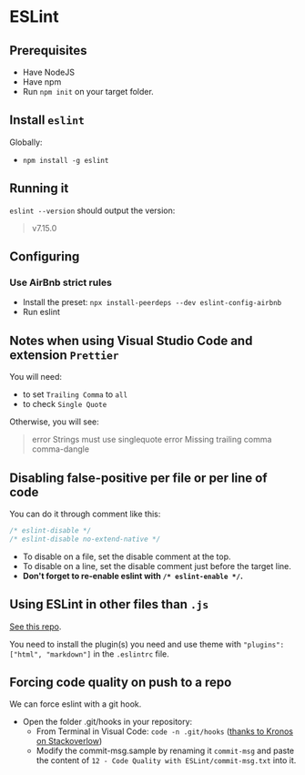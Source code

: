 # ESLint

## Prerequisites

- Have NodeJS
- Have npm
- Run `npm init` on your target folder.

## Install `eslint`

Globally:

- `npm install -g eslint`

## Running it

`eslint --version` should output the version:

> v7.15.0

## Configuring

### Use AirBnb strict rules

- Install the preset: `npx install-peerdeps --dev eslint-config-airbnb`
- Run eslint

## Notes when using Visual Studio Code and extension `Prettier`

You will need:

- to set `Trailing Comma` to `all`
- to check `Single Quote`

Otherwise, you will see:

> error Strings must use singlequote
> error Missing trailing comma comma-dangle

## Disabling false-positive per file or per line of code

You can do it through comment like this:

```js
/* eslint-disable */
/* eslint-disable no-extend-native */
```

- To disable on a file, set the disable comment at the top.
- To disable on a line, set the disable comment just before the target line.
- **Don't forget to re-enable eslint with `/* eslint-enable */`.**

## Using ESLint in other files than `.js`

[See this repo](https://github.com/dustinspecker/awesome-eslint).

You need to install the plugin(s) you need and use theme with `"plugins": ["html", "markdown"]` in the `.eslintrc` file.

## Forcing code quality on push to a repo

We can force eslint with a git hook.

- Open the folder .git/hooks in your repository:
  - From Terminal in Visual Code: `code -n .git/hooks` ([thanks to Kronos on Stackoverlow](https://stackoverflow.com/a/44240219/13446264))
  - Modify the commit-msg.sample by renaming it `commit-msg` and paste the content of `12 - Code Quality with ESLint/commit-msg.txt` into it.
